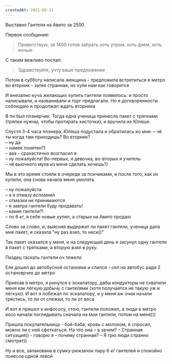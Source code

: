 ```yaml
---
createdAt: 2021-05-11
---
```


Выставил Гантели на Авито за 2500

Первое сообщение:

> Приветствую, за 1400 готов забрать хоть утром, хоть днём, хоть ночью

С таким вежливо послал:

> Здравствуйте, учту ваше предложение

Потом в субботу написала женщина - предложила встретиться в метро во вторник - затея странная, но хули нам как говорится

И внезапно куча желающих купить гантели появилось: и просто написывали, и названивали и торг предлагали. Но я
договоренности соблюдаю и продолжал ждать вторника

В пн был плэнерчик. Тогда одна ученица принесла пакет с тряпками (тряпки нужны, чтобы протирать кисточки), и вручила их
Юляше.

Спустя 3-4 часа плэнера, Юляша подустала и обратилась ко мне:
– чё ты когда там приходишь? Во вторник? <br> 
– ну да <br> 
– намек понятен?) <br>
– ааа - сракастично возгласил я <br> 
– ну пожалуйста! Во-первых, я девочка, во-вторых я учитель <br> 
– чё вьючного мула из меня сделать хочешь?) <br>

Мы в это время стояли в очереди за пончиками, и после того, как их купили, она снова начала меня умолять

– ну пожалуйста <br> 
– а я отмазу вспомнил <br> 
– отмазки не принимаются <br> 
– я завтра гантели буду продавать! <br>
– какие гантели?! <br>
– по 6 кг, я себе новые купил, а старые на Авито продаю <br>

Слово за слово, и, выясняя выдержит ли пакет гантели, ученица дала мне пакет, и сказала "ну раз взял, то неси))"

Так пакет оказался у меня, и на следующий день я засунул одну гантели в пакет с тряпками, а вторую взял в руку.

Пиздец таскать гантели оч тяжело

Еле дошел до автобусной остановки и слился - сел на автобус ради 2 остановрчек до метро

<img-row :images="['/cool-story/ganteli-1.jpg']"></img-row>

Приехав в метро, я ринулся к эскалатору, дабы кондукторы не схватили меня как лёгкую добычу с гантелями (хотя получается
не такую уж и лёгкую). И вот я побежал по эскалатору, и у меня аж очки начали трястись, то ли от спежки, то ли от веса

И вот я пришел к инфососу, стою, гантели положил, а люди в метро косо начали поглядывать сначала на мои гантели, потом
на меня)))

<img-row :images="['/cool-story/ganteli-2.jpg']"></img-row>

Пришла покупательница - бой-баба, кровь с молоком, я спросил, можно ли с ней сфоткаться. На что она – а зачем? –
Странная ситуация)) - говорю я – почему странная? – Я грю люди странно смотрят))

Ну и все, запакована в сумку-рюкзачок пару 6 кг гантелей и спокойно понесла одной левой

